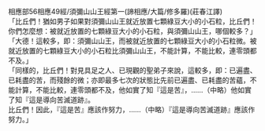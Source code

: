 相應部56相應49經/須彌山山王經第一(諦相應/大篇/修多羅)(莊春江譯)  
「比丘們！猶如男子如果對須彌山山王就近放置七顆綠豆大小的小石粒，比丘們！你們怎麼想：被就近放置的七顆綠豆大小的小石粒，與須彌山山王，哪個較多？」  
「大德！這較多，即：須彌山山王，而被就近放置的七顆綠豆大小的小石粒微。被就近放置的七顆綠豆大小的小石粒比須彌山山王，不能計算，不能比較，連零頭都不及。」  
「同樣的，比丘們！對見具足之人、已現觀的聖弟子來說，這較多，即：已遍盡、已耗盡的苦，而殘餘的微；亦即最多七次的狀態比先前已遍盡、已耗盡的苦蘊，不能計算，不能比較，連零頭都不及，他如實了知『這是苦』，……（中略）他如實了知『這是導向苦滅道跡』。  
比丘們！因此，『這是苦』應該作努力，……（中略）『這是導向苦滅道跡』應該作努力。」  
  
  
